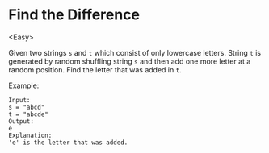 # Find the Difference

\<Easy>

Given two strings `s` and `t` which consist of only lowercase letters. String `t`
is generated by random shuffling string `s` and then add one more letter at a
random position. Find the letter that was added in `t`.

Example:

```
Input:
s = "abcd"
t = "abcde"
Output:
e
Explanation:
'e' is the letter that was added.
```
